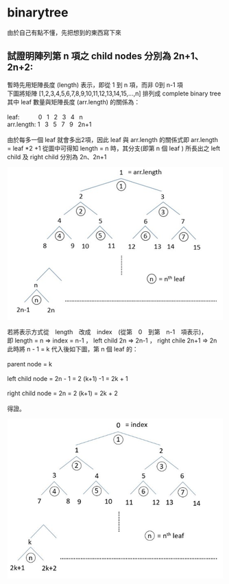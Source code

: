 # binarytree

由於自己有點不懂，先把想到的東西寫下來

## 試證明陣列第 n 項之 child nodes 分別為 2n+1、2n+2:

暫時先用矩陣長度 (length) 表示，即從 1 到 n 項，而非  0到 n-1 項</br>
下圖將矩陣 [1,2,3,4,5,6,7,8,9,10,11,12,13,14,15,...,n] 排列成 complete binary tree</br>
其中 leaf 數量與矩陣長度 (arr.length) 的關係為：</br></br>
leaf: &ensp; &ensp; &ensp; &ensp;0 &ensp;1 &ensp;2 &ensp;3 &ensp;4 &ensp;n </br>
arr.length: 1 &ensp;3 &ensp;5 &ensp;7 &ensp;9 &ensp;2n+1  </br></br>
由於每多一個 leaf 就會多出2項，因此 leaf 與 arr.length 的關係式即 arr.length = leaf *2 +1
從圖中可得知 length = n 時，其分支(即第 n 個 leaf ) 所長出之 left child 及 right child 分別為 2n、2n+1

![binary_tree1](https://raw.githubusercontent.com/Samuel-Fan/photo/main/binary-tree-1.jpg )

若將表示方式從　length　改成　index　(從第　0　到第　n-1　項表示)，</br>
即 length = n => index = n-1 ， left child 2n => 2n-1 ， right chile 2n+1 => 2n </br>
此時將 n - 1 = k 代入後如下圖，第 n 個 leaf 的：</br></br>
parent node = k</br></br>
left child node = 2n - 1 = 2 (k+1) -1 = 2k + 1 </br></br>
right child node = 2n  = 2 (k+1) = 2k + 2 </br></br>
得證。

![binary_tree2](https://raw.githubusercontent.com/Samuel-Fan/photo/main/binary-tree-2.JPG)
